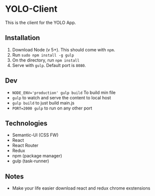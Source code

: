 # YOLO-Client
This is the client for the YOLO App.

## Installation 
1. Download Node (v 5+). This should come with `npm`.
1. Run `sudo npm install -g gulp`
1. On the directory, run `npm install`
1. Serve with `gulp`. Default port is `8080`.

## Dev
- `NODE_ENV='production' gulp build` To build min file
- `gulp` to watch and serve the content to local host
- `gulp build` to just build main.js
- `PORT=2000 gulp` to run on any other port

## Technologies
- Semantic-UI (CSS FW)
- React
- React Router
- Redux
- npm (package manager)
- gulp (task-runner)

## Notes
- Make your life easier download react and redux chrome exstensions

